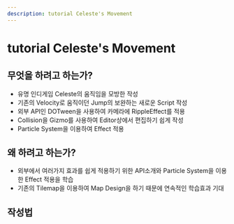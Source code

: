 ```yaml
---
description: tutorial Celeste's Movement
---
```


# tutorial Celeste's Movement

## 무엇을 하려고 하는가?

* 유명 인디게임 Celeste의 움직임을 모방한 작성
* 기존의 Velocity로 움직이던 Jump의 보완하는 새로운 Script 작성
* 외부 API인 DOTween을 사용하여 카메라에 RippleEffect를 적용
* Collision을 Gizmo를 사용하여 Editor상에서 편집하기 쉽게 작성
* Particle System을 이용하여 Effect 적용

## 왜 하려고 하는가?

* 외부에서 여러가지 효과를 쉽게 적용하기 위한 API소개와 Particle System을 이용한 Effect 적용을 학습
* 기존의 Tilemap을 이용하여 Map Design을 하기 때문에 연속적인 학습효과 기대

## 작성법



